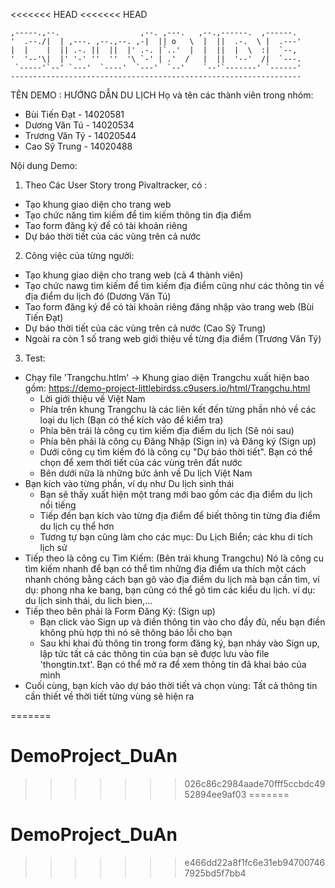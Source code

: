 <<<<<<< HEAD
<<<<<<< HEAD

    ,-----.,--.                  ,--. ,---.   ,--.,------.  ,------.
    '  .--./|  | ,---. ,--.,--. ,-|  || o   \  |  ||  .-.  \ |  .---'
    |  |    |  || .-. ||  ||  |' .-. |`..'  |  |  ||  |  \  :|  `--, 
    '  '--'\|  |' '-' ''  ''  '\ `-' | .'  /   |  ||  '--'  /|  `---.
     `-----'`--' `---'  `----'  `---'  `--'    `--'`-------' `------'
    ----------------------------------------------------------------- 


TÊN DEMO : HƯỚNG DẪN DU LỊCH
Họ và tên các thành viên trong nhóm: 
- Bùi Tiến Đạt - 14020581
- Dương Văn Tú - 14020534
- Trương Văn Tý - 14020544
- Cao Sỹ Trung - 14020488

Nội dung Demo:
1. Theo Các User Story trong Pivaltracker, có :
 - Tạo khung giao diện cho trang web
 - Tạo chức năng tìm kiếm để tìm kiếm thông tin địa điểm
 - Tao form đăng ký để có tài khoản riêng
 - Dự báo thời tiết của các vùng trên cả nước 

2. Công việc của từng người:
 - Tạo khung giao diện cho trang web (cả 4 thành viên)
 - Tạo chức nawg tìm kiếm để tìm kiếm địa điểm cũng như các thông tin về địa điểm du lịch đó (Dương Văn Tú)
 - Tao form đăng ký để có tài khoản riêng đăng nhập vào trang web (Bùi Tiến Đạt)
 - Dự báo thời tiết của các vùng trên cả nước (Cao Sỹ Trung)
 - Ngoài ra còn 1 số trang web giới thiệu về từng địa điểm (Trương Văn Tý)

3. Test:
- Chạy file 'Trangchu.htlm' -> Khung giao diện Trangchu xuất hiện bao gồm: https://demo-project-littlebirdss.c9users.io/html/Trangchu.html
    + Lời giới thiệu về Việt Nam
    + Phía trên khung Trangchu là các liên kết đến từng phần nhỏ về các loại du lịch (Bạn có thể kích vào để kiểm tra)
    + Phía bên trái là công cụ tìm kiếm địa điểm du lịch (Sẽ nói sau)
    + Phía bên phải là công cụ Đăng Nhập (Sign in) và Đăng ký (Sign up)
    + Dưới công cụ tìm kiếm đó là công cụ "Dự báo thời tiết". Bạn có thể chọn để xem thời tiết của các vùng trên đất nước 
    + Bên dưới nữa là những bức ảnh về Du lịch Việt Nam
- Bạn kích vào từng phần, ví dụ như Du lịch sinh thái 
    + Bạn sẽ thấy xuất hiện một trang mới bao gồm các địa điểm du lịch nổi tiếng 
    + Tiếp đến bạn kích vào từng địa điểm để biết thông tin từng đia điểm du lịch cụ thể hơn
    + Tương tự bạn cũng làm cho các mục: Du Lịch Biển; các khu di tích lịch sử
- Tiếp theo là công cụ Tìm Kiếm: (Bên trái khung Trangchu)
    Nó là công cu tìm kiếm nhanh để bạn có thể tìm những địa điểm ưa thích một cách nhanh chóng bằng cách bạn gõ vào địa điểm du lịch mà bạn
cần tìm, ví dụ: phong nha ke bang, bạn cũng có thể gõ tìm các kiểu du lịch. ví dụ: du lịch sinh thái, du lich bien,...
- Tiếp theo bên phải là Form Đăng Ký: (Sign up)
    + Bạn click vào Sign up và điền thông tin vào cho  đầy đủ, nếu bạn điền không phù hợp thì nó sẽ thông báo lỗi cho bạn
    + Sau khi khai đủ thông tin trong form đăng ký, bạn nháy vào Sign up, lập tức tất cả các thông tin của bạn sẽ được lưu vào 
    file 'thongtin.txt'. Bạn có thể mở ra để xem thông tin đã khai báo của mình
- Cuối cùng, bạn kích vào dự báo thời tiết và chọn vùng:
    Tất cả thông tin cần thiết về thời tiết từng vùng sẽ hiện ra







=======
# DemoProject_DuAn
>>>>>>> 026c86c2984aade70fff5ccbdc4952894ee9af03
=======
# DemoProject_DuAn
>>>>>>> e466dd22a8f1fc6e31eb947007467925bd5f7bb4
